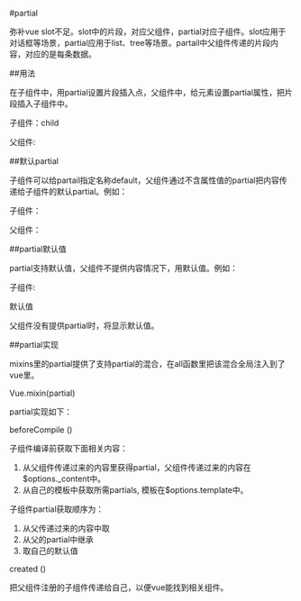 #partial

弥补vue slot不足。slot中的片段，对应父组件，partial对应子组件。slot应用于对话框等场景，partial应用于list、tree等场景。partail中父组件传递的片段内容，对应的是每条数据。

##用法

在子组件中，用partial设置片段插入点，父组件中，给元素设置partial属性，把片段插入子组件中。

子组件：child

<template>
  <div>
    <partial name='a'></partail>
  </div>
</template>

父组件:

<template>
  <div>
    <child>
      <div partial='a'>{{data.name}}</div>
    </child>
  </div>
</template>

##默认partial

子组件可以给partail指定名称default，父组件通过不含属性值的partial把内容传递给子组件的默认partial。例如：

子组件：

<partial name='default'></partial>

父组件：

<div partial></div>

##partial默认值

partial支持默认值，父组件不提供内容情况下，用默认值。例如：

子组件:

<partial name='default'>默认值</partial>

父组件没有提供partial时，将显示默认值。

##partial实现

mixins里的partial提供了支持partial的混合，在all函数里把该混合全局注入到了vue里。

Vue.mixin(partial)

partial实现如下：

beforeCompile ()

  子组件编译前获取下面相关内容：

  1. 从父组件传递过来的内容里获得partial，父组件传递过来的内容在$options._content中。
  2. 从自己的模板中获取所需partials, 模板在$options.template中。

  子组件partial获取顺序为：

  1. 从父传递过来的内容中取
  2. 从父的partial中继承
  3. 取自己的默认值

created ()

  把父组件注册的子组件传递给自己，以便vue能找到相关组件。
